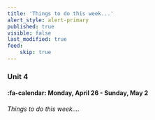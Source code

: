 ```yaml
---
title: 'Things to do this week...'
alert_style: alert-primary
published: true
visible: false
last_modified: true
feed:
    skip: true
---
```


### Unit 4
#### :fa-calendar: Monday, April 26 - Sunday, May 2
###### Things to do this week....
